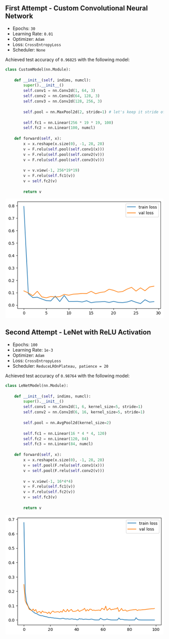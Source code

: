 ## First Attempt - Custom Convolutional Neural Network

* Epochs: `30`
* Learning Rate: `0.01`
* Optimizer: `Adam`
* Loss: `CrossEntropyLoss`
* Scheduler: `None`

Achieved test accuracy of `0.96825` with the following model:

```py
class CustomModel(nn.Module):

    def __init__(self, indims, numcl):
        super().__init__()
        self.conv1 = nn.Conv2d(1, 64, 3)
        self.conv2 = nn.Conv2d(64, 128, 3)
        self.conv3 = nn.Conv2d(128, 256, 3)

        self.pool = nn.MaxPool2d(2, stride=1) # let's keep it stride of 1 for simple calculations eh

        self.fc1 = nn.Linear(256 * 19 * 19, 100)
        self.fc2 = nn.Linear(100, numcl)

    def forward(self, x):
        x = x.reshape(x.size(0), -1, 28, 28)
        v = F.relu(self.pool(self.conv1(x)))
        v = F.relu(self.pool(self.conv2(v)))
        v = F.relu(self.pool(self.conv3(v)))

        v = v.view(-1, 256*19*19)
        v = F.relu(self.fc1(v))
        v = self.fc2(v)

        return v
```

![train-val loss for custom CNN](assets/custom.png)

## Second Attempt - LeNet with ReLU Activation

* Epochs: `100`
* Learning Rate: `1e-3`
* Optimizer: `Adam`
* Loss: `CrossEntropyLoss`
* Scheduler: `ReduceLROnPlateau, patience = 20`

Achieved test accuracy of `0.98764` with the following model:

```py
class LeNetModel(nn.Module):

    def __init__(self, indims, numcl):
        super().__init__()
        self.conv1 = nn.Conv2d(1, 6, kernel_size=5, stride=1)
        self.conv2 = nn.Conv2d(6, 16, kernel_size=5, stride=1)

        self.pool = nn.AvgPool2d(kernel_size=2)

        self.fc1 = nn.Linear(16 * 4 * 4, 120)
        self.fc2 = nn.Linear(120, 84)
        self.fc3 = nn.Linear(84, numcl)

    def forward(self, x):
        x = x.reshape(x.size(0), -1, 28, 28)
        v = self.pool(F.relu(self.conv1(x)))
        v = self.pool(F.relu(self.conv2(v)))

        v = v.view(-1, 16*4*4)
        v = F.relu(self.fc1(v))
        v = F.relu(self.fc2(v))
        v = self.fc3(v)

        return v
```

![train-val loss plot for LeNet](assets/lenet_relu.png)